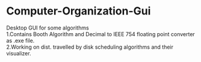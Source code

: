 # Computer-Organization-Gui
Desktop GUI for some algorithms
<br>
1.Contains Booth Algorithm and Decimal to IEEE 754 floating point converter as .exe file.
<br>
2.Working on dist. travelled by disk scheduling algorithms and their visualizer.

